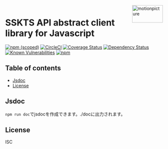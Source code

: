 <img src="https://motionpicture.jp/images/common/logo_01.svg" alt="motionpicture" title="motionpicture" align="right" height="56" width="98"/>

# SSKTS API abstract client library for Javascript

[![npm (scoped)](https://img.shields.io/npm/v/@motionpicture/sskts-api-abstract-client.svg)](https://www.npmjs.com/package/@motionpicture/sskts-api-abstract-client)
[![CircleCI](https://circleci.com/gh/motionpicture/sskts-api-abstract-client.svg?style=shield)](https://circleci.com/gh/motionpicture/sskts-api-abstract-client)
[![Coverage Status](https://coveralls.io/repos/github/motionpicture/sskts-api-abstract-client/badge.svg?branch=master)](https://coveralls.io/github/motionpicture/sskts-api-abstract-client?branch=master)
[![Dependency Status](https://img.shields.io/david/motionpicture/sskts-api-abstract-client.svg)](https://david-dm.org/motionpicture/sskts-api-abstract-client)
[![Known Vulnerabilities](https://snyk.io/test/github/motionpicture/sskts-api-abstract-client/badge.svg)](https://snyk.io/test/github/motionpicture/sskts-api-abstract-client)
[![npm](https://img.shields.io/npm/dm/@motionpicture/sskts-api-abstract-client.svg)](https://nodei.co/npm/@motionpicture/sskts-api-abstract-client/)


## Table of contents

* [Jsdoc](#jsdoc)
* [License](#license)


## Jsdoc

`npm run doc`でjsdocを作成できます。./docに出力されます。

## License

ISC
